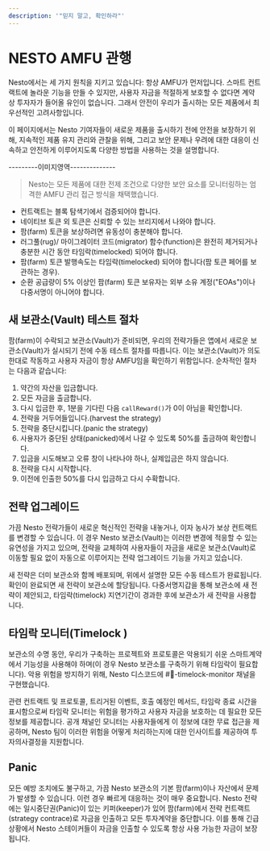 ```yaml
---
description: '"믿지 말고, 확인하라"'
---
```


# NESTO AMFU 관행

Nesto에서는 세 가지 원칙을 지키고 있습니다: 항상 AMFU가 먼저입니다. 스마트 컨트랙트에 놀라운 기능을 만들 수 있지만, 사용자 자금을 적절하게 보호할 수 없다면 계약 상 투자자가 들어올 유인이 없습니다. 그래서 안전이 우리가 출시하는 모든 제품에서 최우선적인 고려사항입니다.

이 페이지에서는 Nesto 기여자들이 새로운 제품을 출시하기 전에 안전을 보장하기 위해, 지속적인 제품 유지 관리와 관찰을 위해, 그리고 보안 문제나 우려에 대한 대응이 신속하고 안전하게 이루어지도록 다양한 방법을 사용하는 것을 설명합니다.

\---------이미지영역--------------

> Nesto는 모든 제품에 대한 전제 조건으로 다양한 보안 요소를 모니터링하는 엄격한 AMFU 관리 접근 방식을 채택했습니다.

* 컨트랙트는 블록 탐색기에서 검증되어야 합니다.
* 네이티브 토큰 외 토큰은 신뢰할 수 있는 브리지에서 나와야 합니다.
* 팜(farm) 토큰을 보상하려면 유동성이 충분해야 합니다.
* 러그풀(rug)/ 마이그레이터 코드(migrator) 함수(function)은 완전히 제거되거나 충분한 시간 동안 타임락(timelocked) 되어야 합니다.
* 팜(farm) 토큰 발행속도는 타임락(timelocked) 되어야 합니다(팜 토큰 페어를 보관하는 경우).
* 순환 공급량이 5% 이상인 팜(farm) 토큰 보유자는 외부 소유 계정("EOAs")이나 다중서명이 아니어야 합니다.

## 새 보관소(Vault) 테스트 절차

팜(farm)이 수락되고 보관소(Vault)가 준비되면, 우리의 전략가들은 앱에서 새로운 보관소(Vault)가 실시되기 전에 수동 테스트 절차를 따릅니다. 이는 보관소(Vault)가 의도한대로 작동하고 사용자 자금이 항상 AMFU임을 확인하기 위함입니다. 순차적인 절차는 다음과 같습니다:

1. 약간의 자산을 입금합니다.
2. 모든 자금을 출금합니다.
3. 다시 입금한 후, 1분을 기다린 다음 `callReward()`가 0이 아님을 확인합니다.
4. 전략을 거두어들입니다.(harvest the strategy)
5. 전략을 중단시킵니다.(panic the strategy)
6. 사용자가 중단된 상태(panicked)에서 나갈 수 있도록 50%를 출금하여 확인합니다.
7. 입금을 시도해보고 오류 창이 나타나야 하나, 실제입금은 하지 않습니다.
8. 전략을 다시 시작합니다.
9. 이전에 인출한 50%를 다시 입금하고 다시 수확합니다.

## 전략 업그레이드

가끔 Nesto 전략가들이 새로운 혁신적인 전략을 내놓거나, 이자 농사가 보상 컨트랙트를 변경할 수 있습니다. 이 경우 Nesto 보관소(Vault)는 이러한 변경에 적응할 수 있는 유연성을 가지고 있으며, 전략을 교체하여 사용자들이 자금을 새로운 보관소(Vault)로 이동할 필요 없이 자동으로 이루어지는 전략 업그레이드 기능을 가지고 있습니다.

새 전략은 더미 보관소와 함께 배포되며, 위에서 설명한 모든 수동 테스트가 완료됩니다. 확인이 완료되면 새 전략이 보관소에 할당됩니다. 다중서명지갑을 통해 보관소에 새 전략이 제안되고, 타임락(timelock) 지연기간이 경과한 후에 보관소가 새 전략을 사용합니다.

## 타임락 모니터(Timelock )

보관소의 수명 동안, 우리가 구축하는 프로젝트와 프로토콜은 악용되기 쉬운 스마트계약에서 기능성을 사용해야 하며(이 경우 Nesto 보관소를 구축하기 위해 타임락이 필요합니다). 악용 위험을 방지하기 위해, Nesto 디스코드에 #👀-timelock-monitor 채널을 구현했습니다.

관련 컨트랙트 및 프로토콜, 트리거된 이벤트, 호출 예정인 메서드, 타임락 종료 시간을 표시함으로써 타임락 모니터는 위험을 평가하고 사용자 자금을 보호하는 데 필요한 모든 정보를 제공합니다. 공개 채널인 모니터는 사용자들에게 이 정보에 대한 무료 접근을 제공하며, Nesto 팀이 이러한 위험을 어떻게 처리하는지에 대한 인사이트를 제공하여 투자의사결정을 지원합니다.

## Panic

모든 예방 조치에도 불구하고, 가끔 Nesto 보관소의 기본 팜(farm)이나 자산에서 문제가 발생할 수 있습니다. 이런 경우 빠르게 대응하는 것이 매우 중요합니다. Nesto 전략에는 일시중단권(Panic)이 있는 키퍼(keeper)가 있어 팜(farm)에서 전략 컨트랙트(strategy contrace)로 자금을 인출하고 모든 투자계약을 중단합니다. 이를 통해 긴급 상황에서 Nesto 스테이커들이 자금을 인출할 수 있도록 항상 사용 가능한 자금이 보장됩니다.
